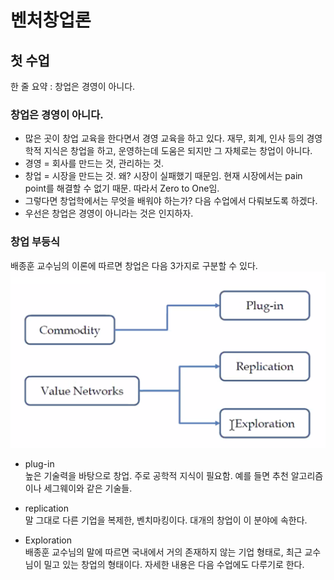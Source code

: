 # 벤처창업론  

## 첫 수업  

한 줄 요약 : 창업은 경영이 아니다.  

### 창업은 경영이 아니다.  
- 많은 곳이 창업 교육을 한다면서 경영 교육을 하고 있다. 재무, 회계, 인사 등의 경영학적 지식은 창업을 하고, 운영하는데 도움은 되지만 그 자체로는 창업이 아니다.
- 경영 = 회사를 만드는 것, 관리하는 것. 
- 창업 = 시장을 만드는 것. 왜? 시장이 실패했기 때문임. 현재 시장에서는 pain point를 해결할 수 없기 때문. 따라서 Zero to One임.  
- 그렇다면 창업학에서는 무엇을 배워야 하는가? 다음 수업에서 다뤄보도록 하겠다.
- 우선은 창업은 경영이 아니라는 것은 인지하자.


### 창업 부등식

배종훈 교수님의 이론에 따르면 창업은 다음 3가지로 구분할 수 있다.
<img src="./asset/창업공식.png"  alt="창업공식" />

- plug-in  
  높은 기술력을 바탕으로 창업. 주로 공학적 지식이 필요함. 예를 들면 추천 알고리즘이나 세그웨이와 같은 기술들.

- replication  
말 그대로 다른 기업을 복제한, 벤치마킹이다. 대개의 창업이 이 분야에 속한다.

- Exploration  
  배종훈 교수님의 말에 따르면 국내에서 거의 존재하지 않는 기업 형태로, 최근 교수님이 밀고 있는 창업의 형태이다. 자세한 내용은 다음 수업에도 다루기로 한다.  